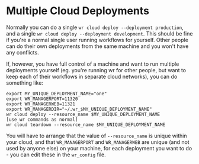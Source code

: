 
# Multiple Cloud Deployments

Normally you can do a single `wr cloud deploy --deployment production`, and a single `wr cloud deploy --deployment development`. This should be fine if you're a normal single user running workflows for yourself. Other people can do their own deployments from the same machine and you won't have any conflicts.

If, however, you have full control of a machine and want to run multiple deployments yourself (eg. you're running wr for other people, but want to keep each of their workflows in separate cloud networks), you can do something like:

```shell
export MY_UNIQUE_DEPLOYMENT_NAME="one"
export WR_MANAGERPORT=11320
export WR_MANAGERWEB=11321
export WR_MANAGERDIR="~/.wr_$MY_UNIQUE_DEPLOYMENT_NAME"
wr cloud deploy --resource_name $MY_UNIQUE_DEPLOYMENT_NAME
[use wr commands as normal]
wr cloud teardown --resource_name $MY_UNIQUE_DEPLOYMENT_NAME
```

You will have to arrange that the value of `--resource_name` is unique within your cloud, and that `WR_MANAGERPORT` and `WR_MANAGERWEB` are unique (and not used by anyone else) on your machine, for each deployment you want to do - you can edit these in the `wr_config` file.